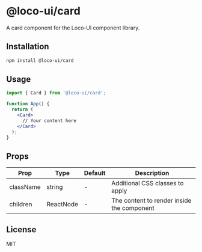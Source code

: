 # @loco-ui/card

A card component for the Loco-UI component library.

## Installation

```bash
npm install @loco-ui/card
```

## Usage

```jsx
import { Card } from '@loco-ui/card';

function App() {
  return (
    <Card>
      // Your content here
    </Card>
  );
}
```

## Props

| Prop | Type | Default | Description |
|------|------|---------|-------------|
| className | string | - | Additional CSS classes to apply |
| children | ReactNode | - | The content to render inside the component |

## License

MIT
